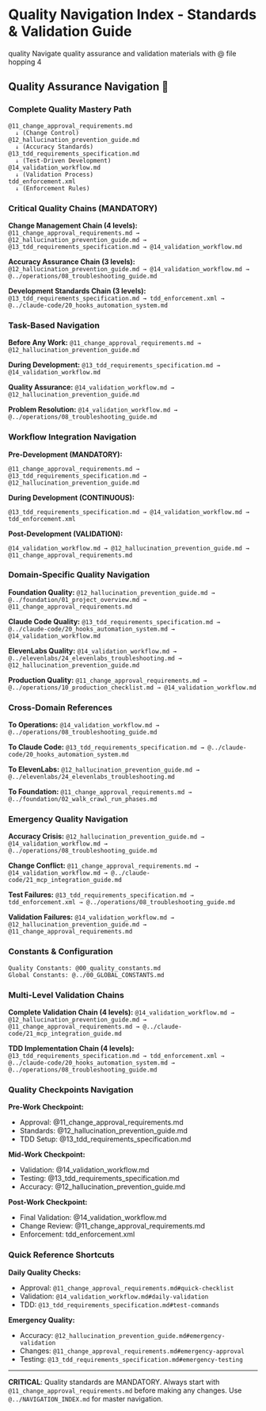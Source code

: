 # Quality Navigation Index - Standards & Validation Guide

<document type="domain-navigation" version="3.0.0" claude-code-optimized="true">
  <metadata>
    <domain>quality</domain>
    <purpose>Navigate quality assurance and validation materials with @ file hopping</purpose>
    <navigation-levels>4</navigation-levels>
  </metadata>
</document>

## Quality Assurance Navigation 🎯

### **Complete Quality Mastery Path**
```
@11_change_approval_requirements.md
  ↓ (Change Control)
@12_hallucination_prevention_guide.md
  ↓ (Accuracy Standards)
@13_tdd_requirements_specification.md
  ↓ (Test-Driven Development)
@14_validation_workflow.md
  ↓ (Validation Process)
tdd_enforcement.xml
  ↓ (Enforcement Rules)
```

### **Critical Quality Chains (MANDATORY)**

**Change Management Chain (4 levels):**
`@11_change_approval_requirements.md → @12_hallucination_prevention_guide.md → @13_tdd_requirements_specification.md → @14_validation_workflow.md`

**Accuracy Assurance Chain (3 levels):**
`@12_hallucination_prevention_guide.md → @14_validation_workflow.md → @../operations/08_troubleshooting_guide.md`

**Development Standards Chain (3 levels):**
`@13_tdd_requirements_specification.md → tdd_enforcement.xml → @../claude-code/20_hooks_automation_system.md`

### **Task-Based Navigation**

**Before Any Work:**
`@11_change_approval_requirements.md → @12_hallucination_prevention_guide.md`

**During Development:**
`@13_tdd_requirements_specification.md → @14_validation_workflow.md`

**Quality Assurance:**
`@14_validation_workflow.md → @12_hallucination_prevention_guide.md`

**Problem Resolution:**
`@14_validation_workflow.md → @../operations/08_troubleshooting_guide.md`

### **Workflow Integration Navigation**

**Pre-Development (MANDATORY):**
```
@11_change_approval_requirements.md → @13_tdd_requirements_specification.md → @12_hallucination_prevention_guide.md
```

**During Development (CONTINUOUS):**
```
@13_tdd_requirements_specification.md → @14_validation_workflow.md → tdd_enforcement.xml
```

**Post-Development (VALIDATION):**
```
@14_validation_workflow.md → @12_hallucination_prevention_guide.md → @11_change_approval_requirements.md
```

### **Domain-Specific Quality Navigation**

**Foundation Quality:**
`@12_hallucination_prevention_guide.md → @../foundation/01_project_overview.md → @11_change_approval_requirements.md`

**Claude Code Quality:**
`@13_tdd_requirements_specification.md → @../claude-code/20_hooks_automation_system.md → @14_validation_workflow.md`

**ElevenLabs Quality:**
`@14_validation_workflow.md → @../elevenlabs/24_elevenlabs_troubleshooting.md → @12_hallucination_prevention_guide.md`

**Production Quality:**
`@11_change_approval_requirements.md → @../operations/10_production_checklist.md → @14_validation_workflow.md`

### **Cross-Domain References**

**To Operations:**
`@14_validation_workflow.md → @../operations/08_troubleshooting_guide.md`

**To Claude Code:**
`@13_tdd_requirements_specification.md → @../claude-code/20_hooks_automation_system.md`

**To ElevenLabs:**
`@12_hallucination_prevention_guide.md → @../elevenlabs/24_elevenlabs_troubleshooting.md`

**To Foundation:**
`@11_change_approval_requirements.md → @../foundation/02_walk_crawl_run_phases.md`

### **Emergency Quality Navigation**

**Accuracy Crisis:**
`@12_hallucination_prevention_guide.md → @14_validation_workflow.md → @../operations/08_troubleshooting_guide.md`

**Change Conflict:**
`@11_change_approval_requirements.md → @14_validation_workflow.md → @../claude-code/21_mcp_integration_guide.md`

**Test Failures:**
`@13_tdd_requirements_specification.md → tdd_enforcement.xml → @../operations/08_troubleshooting_guide.md`

**Validation Failures:**
`@14_validation_workflow.md → @12_hallucination_prevention_guide.md → @11_change_approval_requirements.md`

### **Constants & Configuration**
```
Quality Constants: @00_quality_constants.md
Global Constants: @../00_GLOBAL_CONSTANTS.md
```

### **Multi-Level Validation Chains**

**Complete Validation Chain (4 levels):**
`@14_validation_workflow.md → @12_hallucination_prevention_guide.md → @11_change_approval_requirements.md → @../claude-code/21_mcp_integration_guide.md`

**TDD Implementation Chain (4 levels):**
`@13_tdd_requirements_specification.md → tdd_enforcement.xml → @../claude-code/20_hooks_automation_system.md → @../operations/08_troubleshooting_guide.md`

### **Quality Checkpoints Navigation**

**Pre-Work Checkpoint:**
- Approval: @11_change_approval_requirements.md
- Standards: @12_hallucination_prevention_guide.md
- TDD Setup: @13_tdd_requirements_specification.md

**Mid-Work Checkpoint:**
- Validation: @14_validation_workflow.md
- Testing: @13_tdd_requirements_specification.md
- Accuracy: @12_hallucination_prevention_guide.md

**Post-Work Checkpoint:**
- Final Validation: @14_validation_workflow.md
- Change Review: @11_change_approval_requirements.md
- Enforcement: tdd_enforcement.xml

### **Quick Reference Shortcuts**

**Daily Quality Checks:**
- Approval: `@11_change_approval_requirements.md#quick-checklist`
- Validation: `@14_validation_workflow.md#daily-validation`
- TDD: `@13_tdd_requirements_specification.md#test-commands`

**Emergency Quality:**
- Accuracy: `@12_hallucination_prevention_guide.md#emergency-validation`
- Changes: `@11_change_approval_requirements.md#emergency-approval`
- Testing: `@13_tdd_requirements_specification.md#emergency-testing`

---

**CRITICAL**: Quality standards are MANDATORY. Always start with `@11_change_approval_requirements.md` before making any changes. Use `@../NAVIGATION_INDEX.md` for master navigation.

